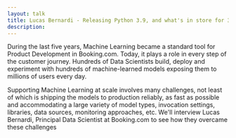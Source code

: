 ```yaml
---
layout: talk
title: Lucas Bernardi - Releasing Python 3.9, and what's in store for 3.10
description: 
---
```


During the last five years, Machine Learning became a standard tool for Product Development in Booking.com. 
Today, it plays a role in every step of the customer journey. Hundreds of Data Scientists build, 
deploy and experiment with hundreds of machine-learned models exposing them to millions of users every day.

Supporting Machine Learning at scale involves many challenges, not least of which is shipping the models to 
production reliably, as fast as possible and accommodating a large variety of model types, 
invocation settings, libraries, data sources, monitoring approaches, etc. We'll interview Lucas Bernardi, Principal 
Data Scientist at Booking.com to see how they overcame these challenges
